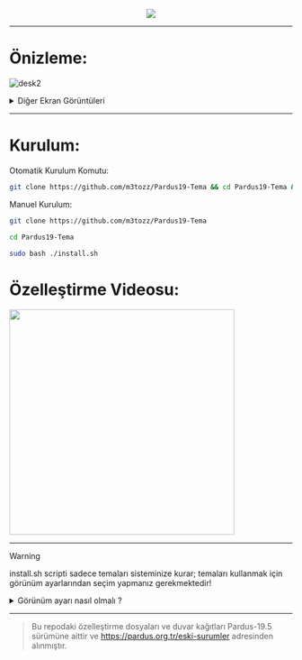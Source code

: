 
<p align="center"><img src="https://github.com/user-attachments/assets/4221661e-961d-44e8-80b5-7d050f8a50b3"></p>

--------------------------------------------------------------------------

# Önizleme:
![desk2](https://github.com/user-attachments/assets/b7b87649-ee97-4d27-af4e-6302f3008c84)

<details>
<summary>Diğer Ekran Görüntüleri</summary>
<img src="https://github.com/user-attachments/assets/8f74b69c-c8dc-41f2-bcf2-a59cc11e66f1">
<img src="https://github.com/user-attachments/assets/27076da4-cd94-4b73-8261-45cd1a4dd2e9">

</details>

--------------------------------------------------------------------------

# Kurulum:
Otomatik Kurulum Komutu:
```bash
git clone https://github.com/m3tozz/Pardus19-Tema && cd Pardus19-Tema && sudo bash ./install.sh
```
Manuel Kurulum:
```bash
git clone https://github.com/m3tozz/Pardus19-Tema
```
```bash
cd Pardus19-Tema
```
```bash
sudo bash ./install.sh
```
# Özelleştirme Videosu:
<a href="https://www.youtube.com/watch?v=_UeLd8Xwm0w"><img src="https://github.com/user-attachments/assets/c3bc1f18-dc8e-4872-baf0-2b261006c230" width="400"></a>

--------------------------------------------------------------------------

> [!WARNING]
> install.sh scripti sadece temaları sisteminize kurar; temaları kullanmak için görünüm ayarlarından seçim yapmanız gerekmektedir!

<details>
<summary>Görünüm ayarı nasıl olmalı ?</summary>
  <b>Tema:</b> Pardus-Adapta-Blue-Eta <br>
  <b>Pencere Teması:</b> Pardus-Adapta-Blue<br>
  <b>Simgeler:</b> ePapirus<br>
  <b>Menü simgesi:</b> menu-icons/logo.svg<br>
</details>


--------------------------------------------------------------------------

> Bu repodaki özelleştirme dosyaları ve duvar kağıtları Pardus-19.5 sürümüne aittir ve https://pardus.org.tr/eski-surumler adresinden alınmıştır.
